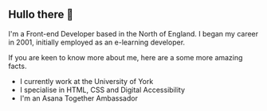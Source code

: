 ## Hullo there 👋

I'm a Front-end Developer based in the North of England. I began my career in 2001, initially employed as an e-learning developer.

If you are keen to know more about me, here are a some more amazing facts.

* I currently work at the University of York
* I specialise in HTML, CSS and Digital Accessibility
* I'm an Asana Together Ambassador
